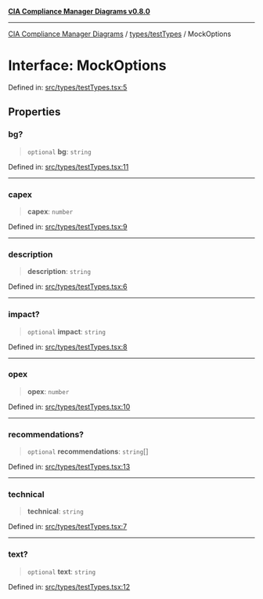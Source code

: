 [**CIA Compliance Manager Diagrams v0.8.0**](../../../README.md)

***

[CIA Compliance Manager Diagrams](../../../modules.md) / [types/testTypes](../README.md) / MockOptions

# Interface: MockOptions

Defined in: [src/types/testTypes.tsx:5](https://github.com/Hack23/cia-compliance-manager/blob/791b5a1b6e700c8b8480de209374e4cb1086330d/src/types/testTypes.tsx#L5)

## Properties

### bg?

> `optional` **bg**: `string`

Defined in: [src/types/testTypes.tsx:11](https://github.com/Hack23/cia-compliance-manager/blob/791b5a1b6e700c8b8480de209374e4cb1086330d/src/types/testTypes.tsx#L11)

***

### capex

> **capex**: `number`

Defined in: [src/types/testTypes.tsx:9](https://github.com/Hack23/cia-compliance-manager/blob/791b5a1b6e700c8b8480de209374e4cb1086330d/src/types/testTypes.tsx#L9)

***

### description

> **description**: `string`

Defined in: [src/types/testTypes.tsx:6](https://github.com/Hack23/cia-compliance-manager/blob/791b5a1b6e700c8b8480de209374e4cb1086330d/src/types/testTypes.tsx#L6)

***

### impact?

> `optional` **impact**: `string`

Defined in: [src/types/testTypes.tsx:8](https://github.com/Hack23/cia-compliance-manager/blob/791b5a1b6e700c8b8480de209374e4cb1086330d/src/types/testTypes.tsx#L8)

***

### opex

> **opex**: `number`

Defined in: [src/types/testTypes.tsx:10](https://github.com/Hack23/cia-compliance-manager/blob/791b5a1b6e700c8b8480de209374e4cb1086330d/src/types/testTypes.tsx#L10)

***

### recommendations?

> `optional` **recommendations**: `string`[]

Defined in: [src/types/testTypes.tsx:13](https://github.com/Hack23/cia-compliance-manager/blob/791b5a1b6e700c8b8480de209374e4cb1086330d/src/types/testTypes.tsx#L13)

***

### technical

> **technical**: `string`

Defined in: [src/types/testTypes.tsx:7](https://github.com/Hack23/cia-compliance-manager/blob/791b5a1b6e700c8b8480de209374e4cb1086330d/src/types/testTypes.tsx#L7)

***

### text?

> `optional` **text**: `string`

Defined in: [src/types/testTypes.tsx:12](https://github.com/Hack23/cia-compliance-manager/blob/791b5a1b6e700c8b8480de209374e4cb1086330d/src/types/testTypes.tsx#L12)
